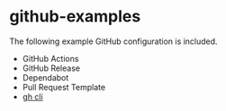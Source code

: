 # github-examples

The following example GitHub configuration is included.

- GitHub Actions
- GitHub Release
- Dependabot
- Pull Request Template
- [gh cli](https://github.com/cli/cli)
